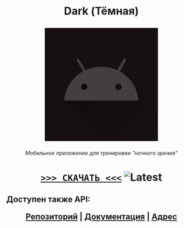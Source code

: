 # <p align="center"> Dark (Тёмная)

<p align="center"><img width="300" src="app/src/main/ic_launcher-playstore.png"></p>

###### <p align="center"> Мобильное приложение для тренировки "ночного зрения"

# <p align="center"> [**`>>> СКАЧАТЬ <<<`**](https://github.com/TheDarkApp/Dark.Client/releases/latest/download/DarkApp.apk) ![Latest](https://img.shields.io/github/v/tag/TheDarkApp/Dark.Client?sort=date&label=&style=flat&color=424242)

## Доступен также API: <p align="center">  [Репозиторий](https://github.com/TheDarkApp/Dark.API)  |  [Документация](https://the-dark-app.herokuapp.com/docs/swagger-ui/index.html)  |  [Адрес](https://the-dark-app.herokuapp.com/)
